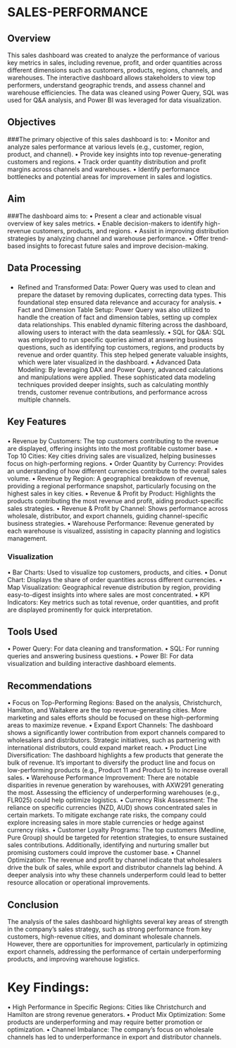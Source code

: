 # SALES-PERFORMANCE

## Overview

This sales dashboard was created to analyze the performance of various key metrics in sales, including revenue, profit, and order quantities across different dimensions such as customers, products, regions, channels, and warehouses. The interactive dashboard allows stakeholders to view top performers, understand geographic trends, and assess channel and warehouse efficiencies. The data was cleaned using Power Query, SQL was used for Q&A analysis, and Power BI was leveraged for data visualization.

## Objectives
###The primary objective of this sales dashboard is to:
•	Monitor and analyze sales performance at various levels (e.g., customer, region, product, and channel).
•	Provide key insights into top revenue-generating customers and regions.
•	Track order quantity distribution and profit margins across channels and warehouses.
•	Identify performance bottlenecks and potential areas for improvement in sales and logistics.

## Aim
###The dashboard aims to:
•	Present a clear and actionable visual overview of key sales metrics.
•	Enable decision-makers to identify high-revenue customers, products, and regions.
•	Assist in improving distribution strategies by analyzing channel and warehouse performance.
•	Offer trend-based insights to forecast future sales and improve decision-making.

## Data Processing 
###
* Refined and Transformed Data: Power Query was used to clean and prepare the dataset by removing duplicates, correcting data types. This foundational step ensured data relevance and accuracy for analysis.
•	Fact and Dimension Table Setup: Power Query was also utilized to handle the creation of fact and dimension tables, setting up complex data relationships. This enabled dynamic filtering across the dashboard, allowing users to interact with the data seamlessly.
•	SQL for Q&A: SQL was employed to run specific queries aimed at answering business questions, such as identifying top customers, regions, and products by revenue and order quantity. This step helped generate valuable insights, which were later visualized in the dashboard.
•	Advanced Data Modeling: By leveraging DAX and Power Query, advanced calculations and manipulations were applied. These sophisticated data modeling techniques provided deeper insights, such as calculating monthly trends, customer revenue contributions, and performance across multiple channels.

## Key Features
###
•	Revenue by Customers: The top customers contributing to the revenue are displayed, offering insights into the most profitable customer base.
•	Top 10 Cities: Key cities driving sales are visualized, helping businesses focus on high-performing regions.
•	Order Quantity by Currency: Provides an understanding of how different currencies contribute to the overall sales volume.
•	Revenue by Region: A geographical breakdown of revenue, providing a regional performance snapshot, particularly focusing on the highest sales in key cities.
•	Revenue & Profit by Product: Highlights the products contributing the most revenue and profit, aiding product-specific sales strategies.
•	Revenue & Profit by Channel: Shows performance across wholesale, distributor, and export channels, guiding channel-specific business strategies.
•	Warehouse Performance: Revenue generated by each warehouse is visualized, assisting in capacity planning and logistics management.

### Visualization
•	Bar Charts: Used to visualize top customers, products, and cities.
•	Donut Chart: Displays the share of order quantities across different currencies.
•	Map Visualization: Geographical revenue distribution by region, providing easy-to-digest insights into where sales are most concentrated.
•	KPI Indicators: Key metrics such as total revenue, order quantities, and profit are displayed prominently for quick interpretation.

## Tools Used
•	Power Query: For data cleaning and transformation.
•	SQL: For running queries and answering business questions.
•	Power BI: For data visualization and building interactive dashboard elements.

## Recommendations
•	Focus on Top-Performing Regions: Based on the analysis, Christchurch, Hamilton, and Waitakere are the top revenue-generating cities. More marketing and sales efforts should be focused on these high-performing areas to maximize revenue.
•	Expand Export Channels: The dashboard shows a significantly lower contribution from export channels compared to wholesalers and distributors. Strategic initiatives, such as partnering with international distributors, could expand market reach.
•	Product Line Diversification: The dashboard highlights a few products that generate the bulk of revenue. It’s important to diversify the product line and focus on low-performing products (e.g., Product 11 and Product 5) to increase overall sales.
•	Warehouse Performance Improvement: There are notable disparities in revenue generation by warehouses, with AXW291 generating the most. Assessing the efficiency of underperforming warehouses (e.g., FLR025) could help optimize logistics.
•	Currency Risk Assessment: The reliance on specific currencies (NZD, AUD) shows concentrated sales in certain markets. To mitigate exchange rate risks, the company could explore increasing sales in more stable currencies or hedge against currency risks.
•	Customer Loyalty Programs: The top customers (Medline, Pure Group) should be targeted for retention strategies, to ensure sustained sales contributions. Additionally, identifying and nurturing smaller but promising customers could improve the customer base.
•	Channel Optimization: The revenue and profit by channel indicate that wholesalers drive the bulk of sales, while export and distributor channels lag behind. A deeper analysis into why these channels underperform could lead to better resource allocation or operational improvements.

## Conclusion
The analysis of the sales dashboard highlights several key areas of strength in the company’s sales strategy, such as strong performance from key customers, high-revenue cities, and dominant wholesale channels. However, there are opportunities for improvement, particularly in optimizing export channels, addressing the performance of certain underperforming products, and improving warehouse logistics.

# Key Findings:
•	High Performance in Specific Regions: Cities like Christchurch and Hamilton are strong revenue generators.
•	Product Mix Optimization: Some products are underperforming and may require better promotion or optimization.
•	Channel Imbalance: The company’s focus on wholesale channels has led to underperformance in export and distributor channels.

